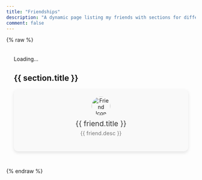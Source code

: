 ```yaml
---
title: "Friendships"
description: "A dynamic page listing my friends with sections for different categories."
comment: false
---
```


<!-- Load Vue -->
{% raw %}
<script src="https://unpkg.com/vue@3"></script>

<!-- Vue App -->
<script>
document.addEventListener('DOMContentLoaded', () => {
  const app = Vue.createApp({
    data() {
      return {
        friendsSections: []  // Holds the sections data
      };
    },
    mounted() {
      // Fetch the JSON data
      fetch('./friends.json')  // Adjust the path to your JSON file
        .then(response => response.json())
        .then(data => {
          this.friendsSections = data;
        })
        .catch(error => console.error('Error fetching friends data:', error));
    }
  });

  app.mount('#friends-app');

  // Hexo patch: Destroy app when page switched
  const interval = setInterval(() => {
      if (!document.getElementById('friends-app')) 
      {
          app.unmount();
          clearInterval(interval);
      }
  }, 1000);
});
</script>

<!-- Styles for Friends Page -->
<style>
.friends-page {
  max-width: 1600px;
  margin: auto;
  padding: 20px;
}

.friend-category {
  margin-bottom: 40px;
}

.friends-grid {
  display: grid;
  grid-template-columns: repeat(auto-fit, minmax(150px, 1fr)); /* Create dynamic grid with min and max widths */
  gap: 20px; /* Space between items */
}

.friend-item {
  display: flex;
  flex-direction: column;
  align-items: center;
  padding: 20px 20px 10px 20px;
  border-radius: 12px;
  background-color: #f9f9f9;
  box-shadow: 0 4px 8px rgba(0, 0, 0, 0.1);
  transition: transform 0.2s ease, box-shadow 0.2s ease;
  text-align: center;
  height: 100%; /* Ensure equal height for all items */
}

.friend-item:hover {
  transform: scale(1.05);
  box-shadow: 0 6px 12px rgba(0, 0, 0, 0.15);
}

.friend-item img {
  width: 50px; /* Icon size */
  height: 50px;
  margin-bottom: 10px;
  border-radius: 50%; /* Make the icon circular */
}

.friend-item-title {
  font-size: 1.2rem;
  margin-bottom: 5px;
  color: #333;
}

.friend-item-desc {
  font-size: 0.9rem;
  color: #777;
}

.friend-link {
  color: inherit;
  text-decoration: none;
  display: block; /* Ensure the entire item is clickable */
}

@media (max-width: 1200px) {
  .friends-grid {
    grid-template-columns: repeat(auto-fit, minmax(180px, 1fr)); /* Slightly smaller for medium screens */
  }
}

@media (max-width: 800px) {
  .friends-grid {
    grid-template-columns: repeat(auto-fit, minmax(150px, 1fr)); /* Smaller for small screens */
  }
}

@media (max-width: 600px) {
  .friends-grid {
    grid-template-columns: 1fr; /* Stack items in one column on very small screens */
  }
}
</style>

<!-- Template for Friends -->
<div id="friends-app" class="friends-page">
  <div v-if="friendsSections.length === 0">Loading...</div>
  <div v-for="section in friendsSections" :key="section.title" class="friend-category">
    <h2>{{ section.title }}</h2>
    <div class="friends-grid">
      <div v-for="friend in section.items" :key="friend.title" class="friend-item">
        <a :href="friend.link" target="_blank" class="friend-link">
          <img v-if="friend.icon" :src="friend.icon" alt="Friend Icon" />
          <div class="friend-item-title">{{ friend.title }}</div>
          <div class="friend-item-desc">{{ friend.desc }}</div>
        </a>
      </div>
    </div>
  </div>
</div>

{% endraw %}
